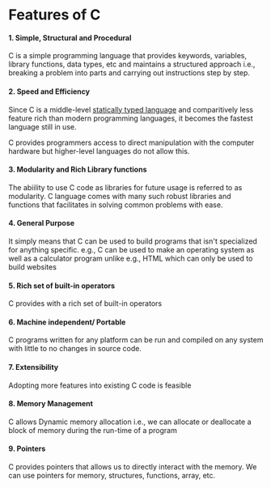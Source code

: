 # Features of C

#### 1. Simple, Structural and Procedural

C is a simple programming language that provides keywords, variables, library functions, data types, etc and maintains a structured approach i.e., breaking a problem into parts and carrying out instructions step by step. 

#### 2. Speed and Efficiency

Since C is a middle-level [statically typed language](https://telegra.ph/Statically-vs-Dynamically-typed-languages-02-17) and comparitively less feature rich than modern programming languages, it becomes the fastest language still in use.

C provides programmers access to direct manipulation with the computer hardware but higher-level languages do not allow this.

#### 3. Modularity and Rich Library functions

The abiility to use C code as libraries for future usage is referred to as modularity. C language comes with many such robust libraries and functions that facilitates in solving common problems with ease.

#### 4. General Purpose

It simply means that C can be used to build programs that isn't specialized for anything specific. e.g., C can be used to make an operating system as well as a calculator program unlike e.g., HTML which can only be used to build websites

#### 5. Rich set of built-in operators

C provides with a rich set of built-in operators

#### 6. Machine independent/ Portable

C programs written for any platform can be run and compiled on any system with little to no changes in source code.

#### 7. Extensibility

Adopting more features into existing C code is feasible

#### 8. Memory Management

C allows Dynamic memory allocation i.e., we can allocate or deallocate a block of memory during the run-time of a program

#### 9. Pointers

C provides pointers that allows us to directly interact with the memory. We can use pointers for memory, structures, functions, array, etc.


